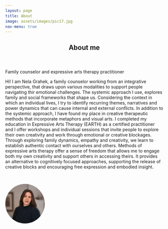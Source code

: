 ```yaml
---
layout: page
title: About
image: assets/images/pic17.jpg
nav-menu: true
---
```


<!-- Main -->
<div id="main" class="alt">

<!-- One -->
<section id="one">
	<div class="inner">
		<header class="major">
			<h1>About me</h1>
		</header>

<!-- Content -->
<p>Family counselor and expressive arts therapy practitioner</p>

<p>Hi! I am Nela Grahek, a family counselor working from an integrative perspective, that draws upon various modalities to support people navigating thir emotional challenges. The systemic approach I use, explores family and social frameworks that shape us. Considering the context in which an individual lives, I try to identify recurring themes, narratives and power dynamics that can cause internal and external conflicts. 
In addition to the systemic approach, I have found my place in creative therapeutic methods that incorporate metaphors and visual arts. I completed my education in Expressive Arts Therapy (EARTH) as a certified practitioner and I offer workshops and individual sessions that invite people to explore their own creativity and work through emotional or creative blockages. Through exploring family dynamics, empathy and creativity, we learn to establish authentic contact with ourselves and others. Methods of expressive arts therapy offer a sense of freedom that allows me to engage both my own creativity and support others in accessing theirs. It provides an alternative to cognitively focused approaches, supporting the release of creative blocks and encouraging free expression and embodied insight.

</p>

<!-- Image -->
<img src="/assets/images/nelapic.jpeg" alt="About me photo"
     style="max-width: 25%; height: auto; margin-top: 2rem; border-radius: 50%;" />

